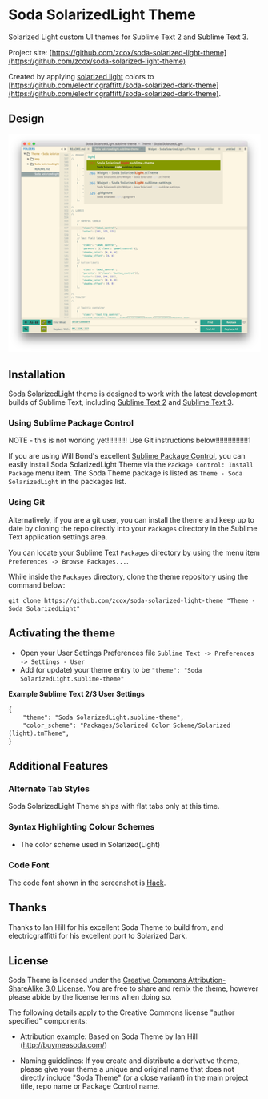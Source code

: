# Soda SolarizedLight Theme

Solarized Light custom UI themes for Sublime Text 2 and Sublime Text 3.

Project site: [https://github.com/zcox/soda-solarized-light-theme](https://github.com/zcox/soda-solarized-light-theme)

Created by applying [solarized light](http://ethanschoonover.com/solarized) colors to [https://github.com/electricgraffitti/soda-solarized-dark-theme](https://github.com/electricgraffitti/soda-solarized-dark-theme).

## Design

![Soda SolarizedLight Theme](img/screenshot2.png)

## Installation

Soda SolarizedLight theme is designed to work with the latest development builds of Sublime Text, including [Sublime Text 2](http://www.sublimetext.com/dev) and [Sublime Text 3](http://www.sublimetext.com/3dev).

### Using Sublime Package Control

NOTE - this is not working yet!!!!!!!!!! Use Git instructions below!!!!!!!!!!!!!!!!1

If you are using Will Bond's excellent [Sublime Package Control](http://wbond.net/sublime_packages/package_control), you can easily install Soda SolarizedLight Theme via the `Package Control: Install Package` menu item. The Soda Theme package is listed as `Theme - Soda SolarizedLight` in the packages list.

### Using Git

Alternatively, if you are a git user, you can install the theme and keep up to date by cloning the repo directly into your `Packages` directory in the Sublime Text application settings area.

You can locate your Sublime Text `Packages` directory by using the menu item `Preferences -> Browse Packages...`.

While inside the `Packages` directory, clone the theme repository using the command below:

    git clone https://github.com/zcox/soda-solarized-light-theme "Theme - Soda SolarizedLight"


## Activating the theme

* Open your User Settings Preferences file `Sublime Text -> Preferences -> Settings - User`
* Add (or update) your theme entry to be  `"theme": "Soda SolarizedLight.sublime-theme"`

**Example Sublime Text 2/3 User Settings**

    {
        "theme": "Soda SolarizedLight.sublime-theme",
        "color_scheme": "Packages/Solarized Color Scheme/Solarized (light).tmTheme",
    }

## Additional Features

### Alternate Tab Styles

Soda SolarizedLight Theme ships with flat tabs only at this time.

### Syntax Highlighting Colour Schemes

* The color scheme used in Solarized(Light)

### Code Font

The code font shown in the screenshot is [Hack](http://sourcefoundry.org/hack/).

## Thanks

Thanks to Ian Hill for his excellent Soda Theme to build from, and electricgraffitti for his excellent port to Solarized Dark.

## License

Soda Theme is licensed under the [Creative Commons Attribution-ShareAlike 3.0 License](http://creativecommons.org/licenses/by-sa/3.0/). You are free to share and remix the theme, however please abide by the license terms when doing so.

The following details apply to the Creative Commons license "author specified" components:

* Attribution example: Based on Soda Theme by Ian Hill (http://buymeasoda.com/)

* Naming guidelines: If you create and distribute a derivative theme, please give your theme a unique and original name that does not directly include "Soda Theme" (or a close variant) in the main project title, repo name or Package Control name.

